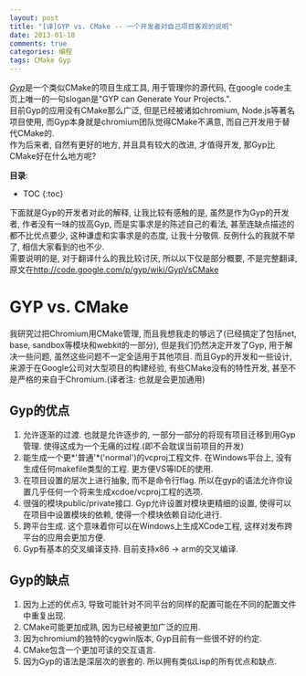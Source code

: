 ```yaml
---
layout: post
title: "[译]GYP vs. CMake -- 一个开发者对自己项目客观的说明"
date: 2013-01-18
comments: true
categories: 编程
tags: CMake Gyp 
---
```


[*Gyp*](http://code.google.com/p/gyp/)是一个类似CMake的项目生成工具, 用于管理你的源代码, 在google code主页上唯一的一句slogan是"GYP can Generate Your Projects.".  
目前Gyp的应用没有CMake那么广泛, 但是已经被诸如chromium, Node.js等著名项目使用, 而Gyp本身就是chromium团队觉得CMake不满意, 而自己开发用于替代CMake的.  
作为后来者, 自然有更好的地方, 并且具有较大的改进, 才值得开发, 那Gyp比CMake好在什么地方呢?

<!-- more -->

**目录**:

* TOC
{:toc}


下面就是Gyp的开发者对此的解释, 让我比较有感触的是, 虽然是作为Gyp的开发者, 作者没有一味的拔高Gyp, 而是实事求是的陈述自己的看法, 甚至连缺点描述的都不比优点要少, 这种谦虚和实事求是的态度, 让我十分敬佩.  反例什么的我就不举了, 相信大家看到的也不少.  
需要说明的是, 对于翻译什么的我比较讨厌, 所以以下仅是部分概要, 不是完整翻译, 原文在<http://code.google.com/p/gyp/wiki/GypVsCMake>

# GYP vs. CMake
我研究过把Chromium用CMake管理, 而且我想我走的够远了(已经搞定了包括net, base, sandbox等模块和webkit的一部分), 但是我们仍然决定开发了Gyp, 用于解决一些问题, 虽然这些问题不一定全适用于其他项目.  而且Gyp的开发和一些设计, 来源于在Google公司对大型项目的构建经验, 有些CMake没有的特性开发, 甚至不是严格的来自于Chromium.(译者注: 也就是会更加通用)  

## Gyp的优点

1. 允许逐渐的过渡.  也就是允许逐步的, 一部分一部分的将现有项目迁移到用Gyp管理.  使得这成为一个无痛的过程.(即不会耽误当前项目的开发)     
2. 能生成一个更*'普通'*('normal')的vcproj工程文件.  在Windows平台上, 没有生成任何makefile类型的工程.  更方便VS等IDE的使用.  
3. 在项目设置的层次上进行抽象, 而不是命令行flag.  所以在gyp的语法允许你设置几乎任何一个将来生成xcdoe/vcproj工程的选项.  
4. 很强的模块public/private接口.  Gyp允许设置对模块更精细的设置, 使得可以在项目中设置模块的依赖, 使得一个模块依赖自动化进行.  
5. 跨平台生成.  这个意味着你可以在Windows上生成XCode工程, 这样对发布跨平台的应用会更加方便.  
6. Gyp有基本的交叉编译支持.  目前支持x86 -> arm的交叉编译.  

## Gyp的缺点
1. 因为上述的优点3, 导致可能针对不同平台的同样的配置可能在不同的配置文件中重复出现.  
2. CMake可能更加成熟, 因为已经被更加广泛的应用.  
3. 因为chromium的独特的cygwin版本, Gyp目前有一些很不好的约定.  
4. CMake包含一个更加可读的交互语言.  
5. 因为Gyp的语法是深层次的嵌套的. 所以拥有类似Lisp的所有优点和缺点.  

